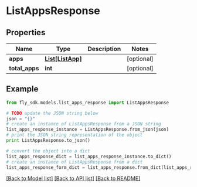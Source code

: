# ListAppsResponse


## Properties
Name | Type | Description | Notes
------------ | ------------- | ------------- | -------------
**apps** | [**List[ListApp]**](ListApp.md) |  | [optional] 
**total_apps** | **int** |  | [optional] 

## Example

```python
from fly_sdk.models.list_apps_response import ListAppsResponse

# TODO update the JSON string below
json = "{}"
# create an instance of ListAppsResponse from a JSON string
list_apps_response_instance = ListAppsResponse.from_json(json)
# print the JSON string representation of the object
print ListAppsResponse.to_json()

# convert the object into a dict
list_apps_response_dict = list_apps_response_instance.to_dict()
# create an instance of ListAppsResponse from a dict
list_apps_response_form_dict = list_apps_response.from_dict(list_apps_response_dict)
```
[[Back to Model list]](../README.md#documentation-for-models) [[Back to API list]](../README.md#documentation-for-api-endpoints) [[Back to README]](../README.md)


